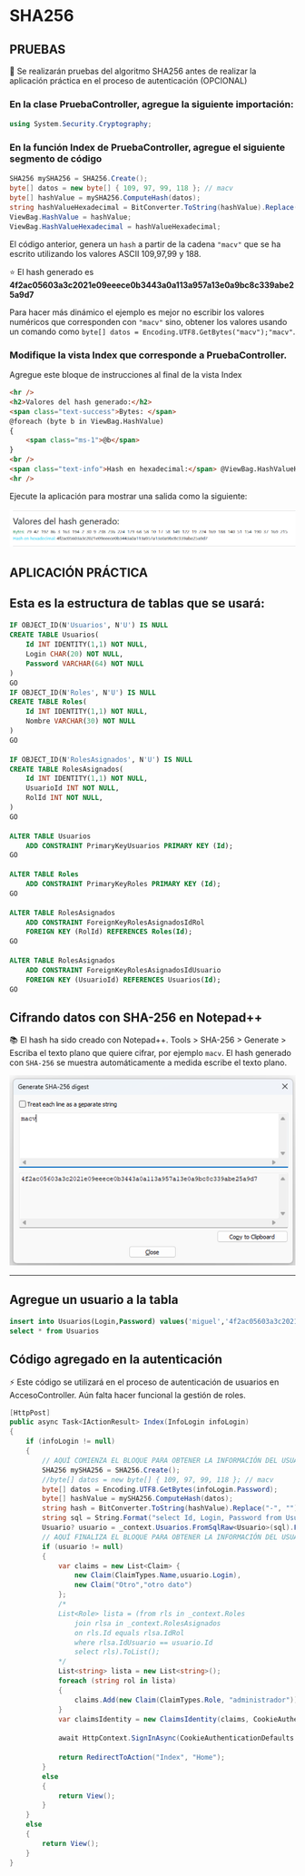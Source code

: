 # SHA256

## PRUEBAS

:hammer: Se realizarán pruebas del algoritmo SHA256 antes de realizar la aplicación práctica en el proceso de autenticación (OPCIONAL)

### En la clase PruebaController, agregue la siguiente importación:

```csharp
using System.Security.Cryptography;
```

### En la función Index de PruebaController, agregue el siguiente segmento de código

```csharp
SHA256 mySHA256 = SHA256.Create();
byte[] datos = new byte[] { 109, 97, 99, 118 }; // macv
byte[] hashValue = mySHA256.ComputeHash(datos);
string hashValueHexadecimal = BitConverter.ToString(hashValue).Replace("-", "").ToLower();
ViewBag.HashValue = hashValue;
ViewBag.HashValueHexadecimal = hashValueHexadecimal;
```

El código anterior, genera un `hash` a partir de la cadena `"macv"` que se ha escrito utilizando los valores ASCII 109,97,99 y 188.

:star: El hash generado es **4f2ac05603a3c2021e09eeece0b3443a0a113a957a13e0a9bc8c339abe25a9d7**

Para hacer más dinámico el ejemplo es mejor no escribir los valores numéricos que corresponden con `"macv"` sino, obtener los valores usando un comando como `byte[] datos = Encoding.UTF8.GetBytes("macv");"macv"`.  

### Modifique la vista Index que corresponde a PruebaController.
Agregue este bloque de instrucciones al final de la vista Index

```html
<hr />
<h2>Valores del hash generado:</h2>
<span class="text-success">Bytes: </span>
@foreach (byte b in ViewBag.HashValue)
{
    <span class="ms-1">@b</span>
}
<br />
<span class="text-info">Hash en hexadecimal:</span> @ViewBag.HashValueHexadecimal
<hr />
```

Ejecute la aplicación para mostrar una salida como la siguiente:  

![image](./img/valores_hash_generado.png)  

## APLICACIÓN PRÁCTICA

## Esta es la estructura de tablas que se usará:

```sql
IF OBJECT_ID(N'Usuarios', N'U') IS NULL
CREATE TABLE Usuarios(
	Id INT IDENTITY(1,1) NOT NULL,
	Login CHAR(20) NOT NULL,
	Password VARCHAR(64) NOT NULL
)
GO
IF OBJECT_ID(N'Roles', N'U') IS NULL
CREATE TABLE Roles(
	Id INT IDENTITY(1,1) NOT NULL,
	Nombre VARCHAR(30) NOT NULL
)
GO

IF OBJECT_ID(N'RolesAsignados', N'U') IS NULL
CREATE TABLE RolesAsignados(
	Id INT IDENTITY(1,1) NOT NULL,
	UsuarioId INT NOT NULL,
	RolId INT NOT NULL,
)
GO

ALTER TABLE Usuarios
	ADD CONSTRAINT PrimaryKeyUsuarios PRIMARY KEY (Id);
GO

ALTER TABLE Roles
	ADD CONSTRAINT PrimaryKeyRoles PRIMARY KEY (Id);
GO

ALTER TABLE RolesAsignados
	ADD CONSTRAINT ForeignKeyRolesAsignadosIdRol
	FOREIGN KEY (RolId) REFERENCES Roles(Id);
GO

ALTER TABLE RolesAsignados
	ADD CONSTRAINT ForeignKeyRolesAsignadosIdUsuario
	FOREIGN KEY (UsuarioId) REFERENCES Usuarios(Id);
GO

```

## Cifrando datos con SHA-256 en Notepad++
:books: El hash ha sido creado con Notepad++. Tools > SHA-256 > Generate > Escriba el texto plano que quiere cifrar, por ejemplo `macv`. El hash generado con `SHA-256` se muestra automáticamente a medida escribe el texto plano.  

![image](./img/sha256_macv.png)  
<hr >

## Agregue un usuario a la tabla

```sql
insert into Usuarios(Login,Password) values('miguel','4f2ac05603a3c2021e09eeece0b3443a0a113a957a13e0a9bc8c339abe25a9d7')
select * from Usuarios
```

## Código agregado en la autenticación

:zap: Este código se utilizará en el proceso de autenticación de usuarios en AccesoController. Aún falta hacer funcional la gestión de roles.

```csharp
[HttpPost]
public async Task<IActionResult> Index(InfoLogin infoLogin)
{
    if (infoLogin != null)
    {
        // AQUÍ COMIENZA EL BLOQUE PARA OBTENER LA INFORMACIÓN DEL USUARIO QUE SE QUIERE AUTENTICAR
        SHA256 mySHA256 = SHA256.Create();
        //byte[] datos = new byte[] { 109, 97, 99, 118 }; // macv
        byte[] datos = Encoding.UTF8.GetBytes(infoLogin.Password);
        byte[] hashValue = mySHA256.ComputeHash(datos);
        string hash = BitConverter.ToString(hashValue).Replace("-", "").ToLower();
        string sql = String.Format("select Id, Login, Password from Usuarios a where Login='{0}' and Password='{1}'", infoLogin.Login, hash);
        Usuario? usuario = _context.Usuarios.FromSqlRaw<Usuario>(sql).FirstOrDefault<Usuario>();
        // AQUÍ FINALIZA EL BLOQUE PARA OBTENER LA INFORMACIÓN DEL USUARIO QUE SE QUIERE AUTENTICAR
        if (usuario != null)
        {
            var claims = new List<Claim> {
                new Claim(ClaimTypes.Name,usuario.Login),
                new Claim("Otro","otro dato")
            };
            /*
            List<Role> lista = (from rls in _context.Roles
                join rlsa in _context.RolesAsignados
                on rls.Id equals rlsa.IdRol
                where rlsa.IdUsuario == usuario.Id
                select rls).ToList();
            */
            List<string> lista = new List<string>();
            foreach (string rol in lista)
            {
                claims.Add(new Claim(ClaimTypes.Role, "administrador")); // rol.Nombre
            }
            var claimsIdentity = new ClaimsIdentity(claims, CookieAuthenticationDefaults.AuthenticationScheme);

            await HttpContext.SignInAsync(CookieAuthenticationDefaults.AuthenticationScheme, new ClaimsPrincipal(claimsIdentity));

            return RedirectToAction("Index", "Home");
        }
        else
        {
            return View();
        }
    }
    else
    {
        return View();
    }
}
```